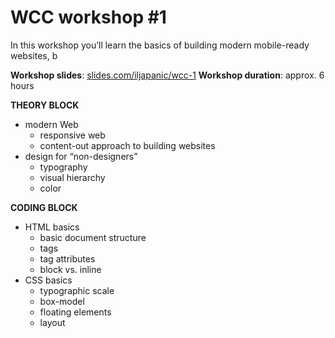 # WCC workshop #1

In this workshop you’ll learn the basics of building modern mobile-ready websites, b

**Workshop slides**: [slides.com/iljapanic/wcc-1](http://slides.com/iljapanic/wcc-1)
**Workshop duration**: approx. 6 hours


**THEORY BLOCK**

- modern Web
	- responsive web
	- content-out approach to building websites
- design for “non-designers”
	- typography 
	- visual hierarchy
	- color

**CODING BLOCK**

- HTML basics
	- basic document structure
	- tags
	- tag attributes
	- block vs. inline
- CSS basics
	- typographic scale
	- box-model
	- floating elements
	- layout
